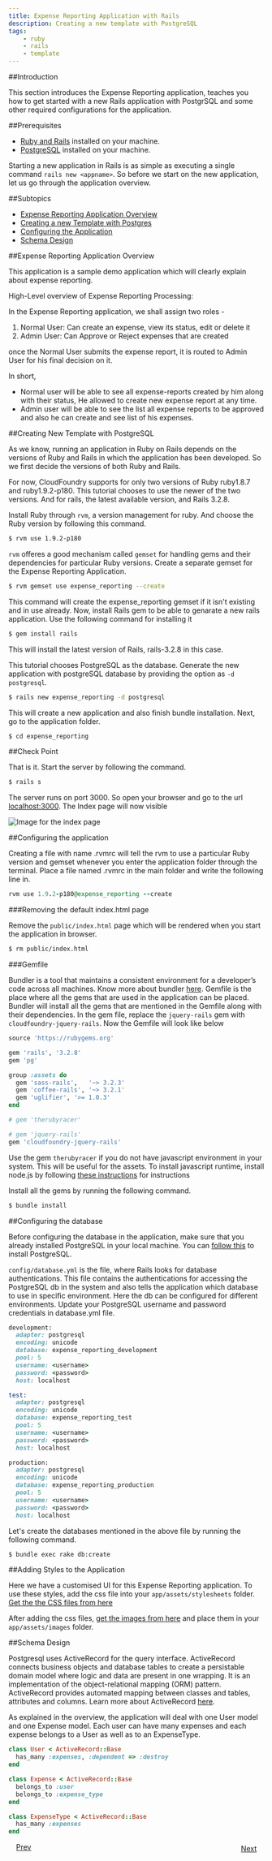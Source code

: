 ```yaml
---
title: Expense Reporting Application with Rails
description: Creating a new template with PostgreSQL
tags:
    - ruby
    - rails
    - template
---
```


##Introduction

This section introduces the Expense Reporting application, teaches you how to get started with a new Rails application with PostgrSQL and some other required configurations  for the application.

##Prerequisites

+ [Ruby and Rails](frameworks/ruby/installing-ruby.html) installed on your machine.
+ [PostgreSQL](http://www.postgresql.org/download/) installed on your machine.

Starting a new application in Rails is as simple as executing a single command `rails new <appname>`. So before we start on the new application, let us go through the application overview.

##Subtopics

+ [Expense Reporting Application Overview](#expense-reporting-application-overview)
+ [Creating a new Template with Postgres](#creating-new-template-with-postgresql)
+ [Configuring the Application](#configuring-the-application)
+ [Schema Design](#schema-design)

##Expense Reporting Application Overview

This application is a sample demo application which will clearly explain about expense reporting.

High-Level overview of Expense Reporting Processing:

In the Expense Reporting application, we shall assign two roles -

1. Normal User: Can create an expense, view its status, edit or delete it
2. Admin User: Can Approve or Reject expenses that are created

once the Normal User submits the expense report, it is routed to Admin User for his final decision on it.

In short,

+ Normal user will be able to see all expense-reports created by him along with their status, He allowed to create new expense report at any time.
+ Admin user will be able to see the list all expense reports to be approved and also he can create and see list of his expenses.

##Creating New Template with PostgreSQL

As we know, running an application in Ruby on Rails depends on the versions of Ruby and Rails in which the application has been developed. So we first decide the versions of both Ruby and Rails.

For now, CloudFoundry supports for only two versions of Ruby ruby1.8.7 and ruby1.9.2-p180. This tutorial chooses to use the newer of the two versions. And for rails, the latest available version, and Rails 3.2.8.

Install Ruby through `rvm`, a version management for ruby. And choose the Ruby version by following this command.

```bash
$ rvm use 1.9.2-p180
```

`rvm` offeres a good mechanism called `gemset` for handling gems and their dependencies for particular Ruby versions. Create a separate gemset for the Expense Reporting Application.

```bash
$ rvm gemset use expense_reporting --create
```

This command will create the expense_reporting gemset if it isn't existing and in use already. Now, install Rails gem to be able to genarate a new rails application. Use the following command for installing it

```bash
$ gem install rails
```
This will install the latest version of Rails, rails-3.2.8 in this case.

This tutorial chooses PostgreSQL as the database. Generate the new application with postgreSQL database by providing the option as `-d postgresql`.

```bash
$ rails new expense_reporting -d postgresql
```

This will create a new application and also finish bundle installation. Next, go to the application folder.

```bash
$ cd expense_reporting
```

##Check Point

That is it. Start the server by following the command.

```bash
$ rails s
```

The server runs on port 3000. So open your browser and go to the url [localhost:3000](http://localhost:3000). The Index page will now visible

![Image for the index page](/images/rails-tutorial/rails-welcome.png)

##Configuring the application

Creating a file with name .rvmrc will tell the rvm to use a particular Ruby version and gemset whenever you enter the application folder through the terminal. Place a file named .rvmrc in the main folder and write the following line in.

```ruby
rvm use 1.9.2-p180@expense_reporting --create
```

###Removing the default index.html page

Remove the `public/index.html` page which will be rendered when you start the application in browser.

```bash
$ rm public/index.html
```

###Gemfile

Bundler is a tool that maintains a consistent environment for a developer’s code across all machines. Know more about bundler [here](http://gembundler.com/).  Gemfile is the place where all the gems that are used in the application can be placed. Bundler will install all the gems that are mentioned in the Gemfile along with their dependencies. In the gem file, replace the `jquery-rails` gem with `cloudfoundry-jquery-rails`. Now the Gemfile will look like below

```ruby
source 'https://rubygems.org'

gem 'rails', '3.2.8'
gem 'pg'

group :assets do
  gem 'sass-rails',   '~> 3.2.3'
  gem 'coffee-rails', '~> 3.2.1'
  gem 'uglifier', '>= 1.0.3'
end

# gem 'therubyracer'

# gem 'jquery-rails'
gem 'cloudfoundry-jquery-rails'
```

Use the gem `therubyracer` if you do not have javascript environment in your system. This will be useful for the assets. To install javascript runtime, install node.js by following [these instructions](http://howtonode.org/how-to-install-nodejs) for instructions

Install all the gems by running the following command.

```bash
$ bundle install
```

##Configuring the database

Before configuring the database in the application, make sure that you already installed PostgreSQL in your local machine. You can [follow this](http://www.postgresql.org/download/) to install PostgreSQL.

`config/database.yml` is the file, where Rails looks for database authentications. This file contains the authentications for accessing the PostgreSQL db in the system and also tells the application which database to use in specific environment. Here the db can be configured for different environments. Update your PostgreSQL username and password credentials in database.yml file.

```ruby
development:
  adapter: postgresql
  encoding: unicode
  database: expense_reporting_development
  pool: 5
  username: <username>
  password: <password>
  host: localhost

test:
  adapter: postgresql
  encoding: unicode
  database: expense_reporting_test
  pool: 5
  username: <username>
  password: <password>
  host: localhost

production:
  adapter: postgresql
  encoding: unicode
  database: expense_reporting_production
  pool: 5
  username: <username>
  password: <password>
  host: localhost
```

Let's create the databases mentioned in the above file by running the following command.

```bash
$ bundle exec rake db:create
```
##Adding Styles to the Application

Here we have a customised UI for this Expense Reporting application. To use these styles, add the css file into your `app/assets/stylesheets` folder. [Get the the CSS files from here](/rails-code/stylesheets.zip)

After adding the css files, [get the images from here](/rails-code/ui-images.zip) and place them in your `app/assets/images` folder.

##Schema Design

Postgresql uses ActiveRecord for the query interface. ActiveRecord connects business objects and database tables to create a persistable domain model where logic and data are present in one wrapping. It is an implementation of the object-relational mapping (ORM) pattern. ActiveRecord provides automated mapping between classes and tables, attributes and columns. Learn more about ActiveRecord [here](http://ar.rubyonrails.org/).

As explained in the overview, the application will deal with one User model and one Expense model. Each user can have many expenses and each expense belongs to a User as well as to an ExpenseType.

```ruby
class User < ActiveRecord::Base
  has_many :expenses, :dependent => :destroy
end

class Expense < ActiveRecord::Base
  belongs_to :user
  belongs_to :expense_type
end

class ExpenseType < ActiveRecord::Base
  has_many :expenses
end
```

<a class="button-plain" style="padding: 3px 15px;" href="/frameworks/ruby/rails-tutorial/rails-getting-started.html">Prev</a>  <a class="button-plain" style="padding: 3px 15px; float: right;" href="/frameworks/ruby/rails-tutorial/rails-user-login.html">Next</a>
